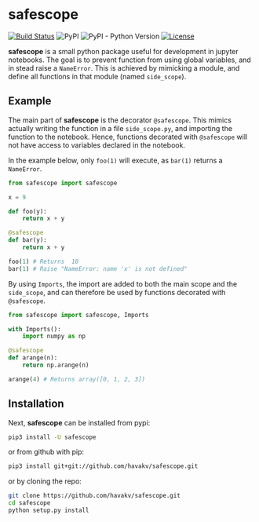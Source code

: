# safescope
[![Build Status](https://travis-ci.org/havakv/safescope.svg?branch=master)](https://travis-ci.org/havakv/safescope)
![PyPI](https://img.shields.io/pypi/v/safescope.svg)
![PyPI - Python Version](https://img.shields.io/pypi/pyversions/safescope.svg)
[![License](https://img.shields.io/badge/License-BSD%202--Clause-orange.svg)](https://github.com/havakv/safescope/blob/master/LICENSE)

**safescope** is a small python package useful for development in jupyter notebooks.
The goal is to prevent function from using global variables, and in stead raise a `NameError`.
This is achieved by  mimicking a module, and define all functions in that module (named `side_scope`).

## Example

The main part of **safescope** is the decorator `@safescope`. This mimics actually writing the function in a file `side_scope.py`, and importing the function to the notebook. Hence, functions decorated with `@safescope` will not have access to variables declared in the notebook.

In the example below, only `foo(1)`  will execute, as `bar(1)` returns a `NameError`.
```python
from safescope import safescope

x = 9

def foo(y):
    return x + y

@safescope
def bar(y):
    return x + y

foo(1) # Returns  10
bar(1) # Raise "NameError: name 'x' is not defined"
```

By using `Imports`, the import are added to both the main scope and the `side_scope`, and can therefore be used by functions decorated with `@safescope`.
```python
from safescope import safescope, Imports

with Imports():
    import numpy as np

@safescope
def arange(n):
    return np.arange(n)

arange(4) # Returns array([0, 1, 2, 3])
```

## Installation

Next, **safescope** can be installed from pypi:
```bash
pip3 install -U safescope
```
or from github with pip:
```bash
pip3 install git+git://github.com/havakv/safescope.git
```
or by cloning the repo:
```bash
git clone https://github.com/havakv/safescope.git
cd safescope
python setup.py install
```

